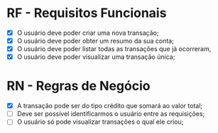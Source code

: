 # RF - Requisitos Funcionais 

- [x] O usuário deve poder criar uma nova transação;
- [x] O usuário deve poder obter um resumo da sua conta;
- [x] O usuário deve poder listar todas as transações que já ocorreram,
- [x] O usuário deve poder visualizar uma transação única;

# RN - Regras de Negócio

- [x] A transação pode ser do tipo crédito que somará ao valor total;
- [ ] Deve ser possível identificarmos o usuário entre as requisições;
- [ ] O usuário só pode visualizar transações o qual ele criou;